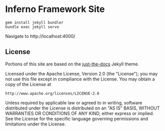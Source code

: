 # Inferno Framework Site

```
gem install jekyll bundler
bundle exec jekyll serve
```

Navigate to http://localhost:4000/


## License

Portions of this site are based on the [just-the-docs](just-the-docs-license.txt)
Jekyll theme.

Licensed under the Apache License, Version 2.0 (the "License"); you may not use
this file except in compliance with the License. You may obtain a copy of the
License at
```
http://www.apache.org/licenses/LICENSE-2.0
```
Unless required by applicable law or agreed to in writing, software distributed
under the License is distributed on an "AS IS" BASIS, WITHOUT WARRANTIES OR
CONDITIONS OF ANY KIND, either express or implied. See the License for the
specific language governing permissions and limitations under the License.